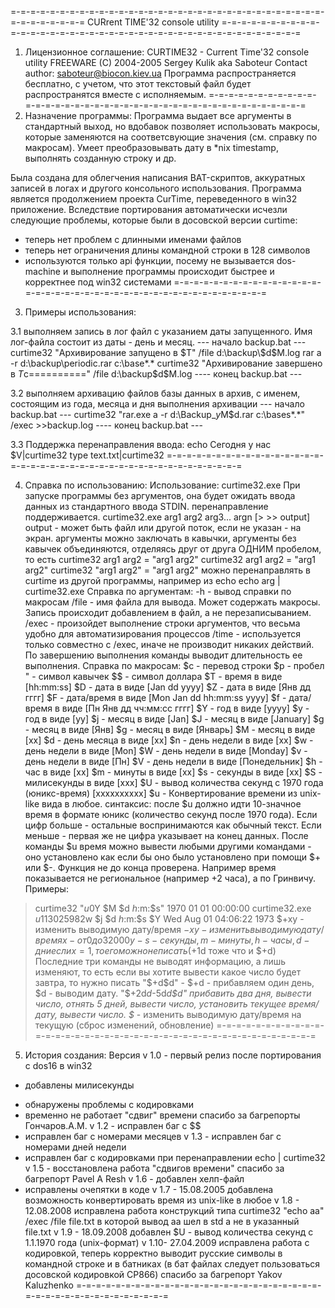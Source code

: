 =-=-=-=-=-=-=-=-=-=-=-=-=-=-=-=-=-=-=-=-=-=-=-=-=-=-=-=-=-=-=-=-=-=-=-=-=-=-=-=
CURrent TIME'32 console utility
=-=-=-=-=-=-=-=-=-=-=-=-=-=-=-=-=-=-=-=-=-=-=-=-=-=-=-=-=-=-=-=-=-=-=-=-=-=-=-=
1. Лицензионное соглашение:
CURTIME32 - Current Time'32 console utility
FREEWARE (C) 2004-2005 Sergey Kulik aka Saboteur
Contact author: saboteur@biocon.kiev.ua
Программа распространяется бесплатно, с учетом, что этот текстовый файл
будет распространятся вместе с исполняемым.
=-=-=-=-=-=-=-=-=-=-=-=-=-=-=-=-=-=-=-=-=-=-=-=-=-=-=-=-=-=-=-=-=-=-=-=-=-=-=-=
2. Назначение программы:
Программа  выдает все аргументы в стандартный выход, но вдобавок позволяет
использовать макросы, которые заменяются на соответсвующие значения
(см. справку по макросам).
Умеет преобразовывать дату в *nix timestamp, выполнять созданную строку и др.

Была создана для облегчения написания BAT-скриптов, аккуратных записей в
логах и другого консольного использования.
Программа является продолжением проекта CurTime, переведенного в win32
приложение.
Вследствие портирования автоматически исчезли следующие проблемы, которые
были в досовской версии curtime:
* теперь нет проблем с длинными именами файлов
* теперь нет ограничения длины командной строки в 128 символов
* используются только api функции, посему не вызывается dos-machine
и выполнение программы происходит быстрее и корректнее под win32
системами
=-=-=-=-=-=-=-=-=-=-=-=-=-=-=-=-=-=-=-=-=-=-=-=-=-=-=-=-=-=-=-=-=-=-=-=-=-=-=-=
3. Примеры использования:

3.1 выполняем запись в лог файл с указанием даты запущенного. Имя лог-файла
состоит из даты - день и месяц.
--- начало backup.bat ---
curtime32 "Архивирование запущено в $T" /file d:\backup\$d$M.log
rar a -r d:\backup\periodic.rar c:\base\*.*
curtime32 "Архивирование завершено в $T$c==========" /file d:\backup\$d$M.log
---- конец backup.bat ---

3.2 выполняем архивацию файлов базы данных в архив, с именем, состоящим из года,
месяца и дня выполнения архивации
--- начало backup.bat ---
curtime32 "rar.exe a -r d:\Backup_$y$M$d.rar c:\bases\*.*" /exec >>backup.log
---- конец backup.bat ---

3.3 Поддержка перенаправления ввода:
echo Сегодня у нас $V|curtime32
type text.txt|curtime32
=-=-=-=-=-=-=-=-=-=-=-=-=-=-=-=-=-=-=-=-=-=-=-=-=-=-=-=-=-=-=-=-=-=-=-=-=-=-=-=

4. Справка по использованию:
Использование:
curtime32.exe
При запуске программы без аргументов, она будет ожидать ввода данных из
стандартного ввода STDIN. перенаправление поддерживается.
curtime32.exe arg1 arg2 arg3... argn [> >> output]
output - может быть файл или другой поток, если не указан - на экран.
аргументы можно заключать в кавычки, аргументы без кавычек объединяются,
отделяясь друг от друга ОДНИМ пробелом, то есть
curtime32 arg1 arg2 = "arg1 arg2"
curtime32 arg1 arg2 = "arg1 arg2"
curtime32 "arg1 arg2" = "arg1 arg2"
можно перенаправлять в curtime из другой программы, например из echo
echo arg | curtime32.exe
Справка по аргументам:
-h - вывод справки по макросам
/file <filename> - имя файла для вывода. Может содержать макросы. Запись
происходит добавлением в файл, а не перезаписыванием.
/exec - произойдет выполнение строки аргументов, что весьма
удобно для автоматизирования процессов
/time - используется только совместно с /exec, иначе не
производит никаких действий. По завершению выполнения
команды выводит длительность ее выполнения.
Справка по макросам:
$c - перевод строки
$p - пробел
\" - символ кавычек
$$ - символ доллара
$T - время в виде [hh:mm:ss]
$D - дата в виде [Jan dd yyyy]
$Z - дата в виде [Янв дд гггг]
$F - дата/время в виде [Mon Jan dd hh:mm:ss yyyy]
$f - дата/время в виде [Пн Янв дд чч:мм:сс гггг]
$Y - год в виде [yyyy]
$y - год в виде [yy]
$j - месяц в виде [Jan]
$J - месяц в виде [January]
$g - месяц в виде [Янв]
$g - месяц в виде [Январь]
$M - месяц в виде [xx]
$d - день месяца в виде [xx]
$n - день недели в виде [xx]
$w - день недели в виде [Mon]
$W - день недели в виде [Monday]
$v - день недели в виде [Пн]
$V - день недели в виде [Понедельник]
$h - час в виде [xx]
$m - минуты в виде [xx]
$s - секунды в виде [xx]
$S - милисекунды в виде [xxx]
$U - вывод количества секунд с 1970 года (юникс-время) [xxxxxxxxxx]
$u - Конвертирование времени из unix-like вида в любое.
синтаксис: после $u должно идти 10-значное время в формате юникс
(количество секунд после 1970 года). Если цифр больше - остальные
воспринимаются как обычный текст. Если меньше - первая же не цифра
указывает на конец данных. После команды $u время можно вывести
любыми другими командами - оно установлено как если бы оно было
установлено при помощи $+ или $-.
Функция не до конца проверена. Например время показывается не
региональное (например +2 часа), а по Гринвичу.
Примеры:
>curtime32 "$u0$Y $M $d $h:$m:$s"
1970 01 01 00:00:00
>curtime32.exe $u113025982$w $j $d $h:$m:$s $Y
Wed Aug 01 04:06:22 1973
$+xy - изменить выводимую дату/время
$-xy - изменить выводимую дату/время
x - от 0 до 32000
y - s-секунды, m-минуты, h-часы, d-дни
если x=1, то его можно не писать ($+1d тоже что и $+d)
Последние три команды не выводят информацию, а лишь изменяют,
то есть если вы хотите вывести какое число будет завтра, то нужно
писать "$+d$d" - $+d - прибавляем один день, $d - выводим дату.
"$+2d$d$-5d$d$*$d"
прибавить два дня, вывести число, отнять 5 дней, вывести число,
установить текущее время/дату, вывести число.
$* - изменить выводимую дату/время на текущую (сброс изменений, обновление)
=-=-=-=-=-=-=-=-=-=-=-=-=-=-=-=-=-=-=-=-=-=-=-=-=-=-=-=-=-=-=-=-=-=-=-=-=-=-=-=
5. История создания:
Версия
v 1.0 - первый релиз после портирования с dos16 в win32
+ добавлены милисекунды
- обнаружены проблемы с кодировками
- временно не работает "сдвиг" времени
спасибо за багрепорты Гончаров.А.М.
v 1.2 - исправлен баг с $$
- исправлен баг с номерами месяцев
v 1.3 - исправлен баг с номерами дней недели
- исправлен баг с кодировками при перенаправлении echo | curtime32
v 1.5 - восстановлена работа "сдвигов времени"
спасибо за багрепорт Pavel A Resh
v 1.6 - добавлен хелп-файл
- исправлены очепятки в коде
v 1.7 - 15.08.2005 добавлена возможность конвертировать время из unix-like в любое
v 1.8 - 12.08.2008 исправлена работа конструкций типа curtime32 "echo aa" /exec /file file.txt
в которой вывод aa шел в std а не в указанный file.txt
v 1.9 - 18.09.2008 добавлен $U - вывод количества секунд с 1.1.1970 года (unix-формат)
v 1.10- 27.04.2009 исправлена работа с кодировкой, теперь корректно выводит
русские символы в командной строке и в батниках (в бат файлах следует
пользоваться досовской кодировкой CP866)
спасибо за багрепорт Yakov Kaluzhenko
=-=-=-=-=-=-=-=-=-=-=-=-=-=-=-=-=-=-=-=-=-=-=-=-=-=-=-=-=-=-=-=-=-=-=-=-=-=-=-=
